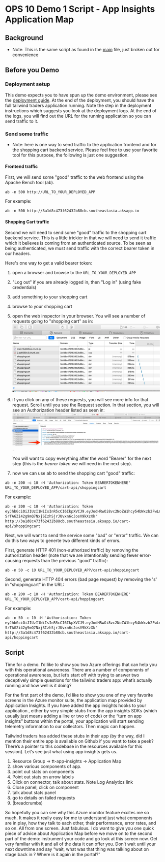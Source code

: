 # OPS 10 Demo 1 Script - App Insights Application Map

## Background
* Note: This is the same script as found in the [main](main.md) file, just broken out for convenience

## Before you Demo

### Deployment setup
This demo expects you to have spun up the demo environment, please see the [deployment guide](../deployment/README.md). At the end of the deployment, you should have the full tailwind traders application running. Note the step in the deployment instructions which suggests you look at the deployment logs. At the end of the logs, you will find out the URL for the running application so you can send traffic to it.

### Send some traffic

* Note: here is one way to send traffic to the application frontend and for the shopping cart backend service. Please feel free to use your favorite tool for this purpose, the following is just one suggestion. 

#### Frontend traffic
First, we will send some "good" traffic to the web frontend using the Apache Bench tool (ab). 

```
ab -n 500 http://URL_TO_YOUR_DEPLOYED_APP 
```

For example:
```
ab -n 500 http://3a1d8c473f62432b88cb.southeastasia.aksapp.io
```


#### Shopping Cart traffic
Second we will need to send some "good" traffic to the shopping cart backend service. This is a little trickier in that we will need to send it traffic which it believes is coming from an authenticated source. To be seen as being authenticated, we must send traffic with the correct bearer token in our headers. 

Here's one way to get a valid bearer token:

1. open a browser and browse to the ```URL_TO_YOUR_DEPLOYED_APP``` 
1. "Log out" if you are already logged in, then "Log in" (using fake credentials)
1. add something to your shopping cart
1. browse to your shopping cart
1. open the web inspector in your browser. You will see a number of requests going to "shopping cart" as in: ![Figure 1](./figure1.png)
1. if you click on any of these requests, you will see more info for that request. Scroll until you see the Request section. In that section, you will see an Authorization header listed as seen in: ![Figure 2](figure2.png). 

	You will want to copy everything after the word "Bearer" for the next step (this is the *bearer token* we will need in the next step).
1. now we can use ab to send the shopping cart "good" traffic:

```
ab -n 200 -c 10 -H 'Authorization: Token BEARERTOKENHERE' URL_TO_YOUR_DEPLOYED_APP/cart-api/shoppingcart 
````
For example:
```
ab -n 200 -c 10 -H 'Authorization: Token eyJhbGciOiJIUzI1NiIsInR5cCI6IkpXVCJ9.eyJodHRwOi8vc2NoZW1hcy54bWxzb2FwLm9yZy93cy8yMDA1LzA1L2lkZW50aXR5L2NsYWltcy9uYW1lIjoic2Rmc2RAc2Rmc2YuY29tIiwiaHR0cDovL3NjaGVtYXMueG1sc29hcC5vcmcvd3MvMjAwNS8wNS9pZGVudGl0eS9jbGFpbXMvc2lkIjoiYzdjMGYyZDctODA4My00MGU3LTkxNmEtOWYzZDFhNTNhOGVmIiwiZXhwIjoxNTcxNzYzMDQ2LCJpc3MiOiJUVEZha2VMb2dpbiJ9.x-SrTAGZi42g9mQ7NxjSIzhSjrJUvxn6cJosV9kXzXk' http://3a1d8c473f62432b88cb.southeastasia.aksapp.io/cart-api/shoppingcart
```

Next, we will want to send the service some "bad" or "error" traffic. We can do this two ways to generte two different kinds of errors.

First, generate HTTP 401 (non-authorized traffic) by removing the authorization header (note that we are intentionally sending fewer error-causing requests than the previous "good" traffic):

```
ab -n 50 -c 10 URL_TO_YOUR_DEPLOYED_APP/cart-api/shoppingcart 
```
Second, generate HTTP 404 errors (bad page request) by removing the 's' in "shoppingcart" in the URL:

```
ab -n 200 -c 10 -H 'Authorization: Token BEARERTOKENHERE' URL_TO_YOUR_DEPLOYED_APP/cart-api/hoppingcart 
```
For example:
```
ab -n 50 -c 10 -H 'Authorization: Token eyJhbGciOiJIUzI1NiIsInR5cCI6IkpXVCJ9.eyJodHRwOi8vc2NoZW1hcy54bWxzb2FwLm9yZy93cy8yMDA1LzA1L2lkZW50aXR5L2NsYWltcy9uYW1lIjoic2Rmc2RAc2Rmc2YuY29tIiwiaHR0cDovL3NjaGVtYXMueG1sc29hcC5vcmcvd3MvMjAwNS8wNS9pZGVudGl0eS9jbGFpbXMvc2lkIjoiYzdjMGYyZDctODA4My00MGU3LTkxNmEtOWYzZDFhNTNhOGVmIiwiZXhwIjoxNTcxNzYzMDQ2LCJpc3MiOiJUVEZha2VMb2dpbiJ9.x-SrTAGZi42g9mQ7NxjSIzhSjrJUvxn6cJosV9kXzXk' http://3a1d8c473f62432b88cb.southeastasia.aksapp.io/cart-api/hoppingcart
```

## Script

Time for a demo. I’d like to show you two Azure offerings that can help you with this operational awareness. There are a number of components of operational awareness, but let’s start off with   trying to answer two deceptively simple questions for the tailwind traders app: what’s actually running and how well is it doing?

For the first part of the demo, I’d like to show you one of my very favorite screens in the Azure monitor suite, the application map provided by Application Insights. If you have added the app insights hooks to your application , either by very simple stubs from the app insights SDKs (which usually just means adding a line or two of code) or the “turn on app insights” buttons within the portal, your application will start  sending telemetry information to our collectors. Then magic can happen.

Tailwind traders has added these stubs in their app (by the way, did I mention their entire app is available on Github if you want to take a peek? There’s a pointer to this codebase in the resources available for this session). Let’s see just what using app insights gets us.

1. Resource Group -> tt-app-insights -> Application Map
1. show various components of app. 
1. point out stats on components
1. Point out stats on arrow labels
1. Click on connector, talk about stats. Note Log Analytics link
1. Close panel, click on component
1. talk about stats panel
1. go to details on failed requests
1. (breadcrumbs)

So hopefully you can see why this Azure monitor feature excites me so much. It makes it really easy for me to understand just what components are in play, how they talk to each other, their performance, error rates, and so on. All from one screen. Just fabulous. I do want to give you one quick piece of advice about Application Map before we move on to the second part of the demo: instrument your code and go look at this screen now. Get very familiar with it and all of the data it can offer you. Don’t wait until your next downtime and say “wait, what was that thing <presenter name> was talking about on stage back in <current month>? Where is it again in the portal?”
